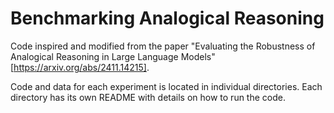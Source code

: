 # Benchmarking Analogical Reasoning

Code inspired and modified from the paper "Evaluating the Robustness of Analogical Reasoning in Large Language Models" [https://arxiv.org/abs/2411.14215].

Code and data for each experiment is located in individual directories. Each directory has its own README with details on how to run the code.
